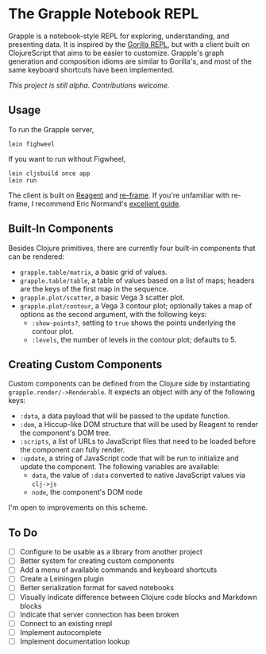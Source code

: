 # The Grapple Notebook REPL

Grapple is a notebook-style REPL for exploring, understanding, and presenting data. It is inspired by the [Gorilla REPL](https://github.com/JonyEpsilon/gorilla-repl), but with a client built on ClojureScript that aims to be easier to customize. Grapple's graph generation and composition idioms are similar to Gorilla's, and most of the same keyboard shortcuts have been implemented.

_This project is still alpha. Contributions welcome._

## Usage

To run the Grapple server,

```
lein fighweel
```

If you want to run without Figwheel,

```
lein cljsbuild once app
lein run
```

The client is built on [Reagent](https://holmsand.github.io/reagent/) and [re-frame](https://github.com/Day8/re-frame). If you're unfamiliar with re-frame, I recommend Eric Normand's [excellent guide](https://purelyfunctional.tv/guide/re-frame-building-blocks/).

## Built-In Components

Besides Clojure primitives, there are currently four built-in components that can be rendered:

- `grapple.table/matrix`, a basic grid of values.
- `grapple.table/table`, a table of values based on a list of maps; headers are the keys of the first map in the sequence.
- `grapple.plot/scatter`, a basic Vega 3 scatter plot.
- `grapple.plot/contour`, a Vega 3 contour plot; optionally takes a map of options as the second argument, with the following keys:
    - `:show-points?`, setting to `true` shows the points underlying the contour plot.
    - `:levels`, the number of levels in the contour plot; defaults to 5.

## Creating Custom Components

Custom components can be defined from the Clojure side by instantiating `grapple.render/->Renderable`. It expects an object with any of the following keys:

- `:data`, a data payload that will be passed to the update function.
- `:dom`, a Hiccup-like DOM structure that will be used by Reagent to render the component's DOM tree.
- `:scripts`, a list of URLs to JavaScript files that need to be loaded before the component can fully render.
- `:update`, a string of JavaScript code that will be run to initialize and update the component. The following variables are available:
    - `data`, the value of `:data` converted to native JavaScript values via `clj->js`
    - `node`, the component's DOM node

I'm open to improvements on this scheme.

## To Do

- [ ] Configure to be usable as a library from another project
- [ ] Better system for creating custom components
- [ ] Add a menu of available commands and keyboard shortcuts
- [ ] Create a Leiningen plugin
- [ ] Better serialization format for saved notebooks
- [ ] Visually indicate difference between Clojure code blocks and Markdown blocks
- [ ] Indicate that server connection has been broken
- [ ] Connect to an existing nrepl
- [ ] Implement autocomplete
- [ ] Implement documentation lookup
